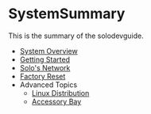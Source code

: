 # SystemSummary

This is the summary of the solodevguide.

* [System Overview](overview.md)
* [Getting Started](getting-started.md)
* [Solo's Network](network.md)
* [Factory Reset](reset.md)
* Advanced Topics
   * [Linux Distribution](linux.md)
   * [Accessory Bay](accessories.md)

